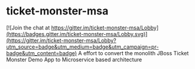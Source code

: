 # ticket-monster-msa

[![Join the chat at https://gitter.im/ticket-monster-msa/Lobby](https://badges.gitter.im/ticket-monster-msa/Lobby.svg)](https://gitter.im/ticket-monster-msa/Lobby?utm_source=badge&utm_medium=badge&utm_campaign=pr-badge&utm_content=badge)
A effort to convert the monolith JBoss Ticket Monster Demo App to Microservice based architecture
